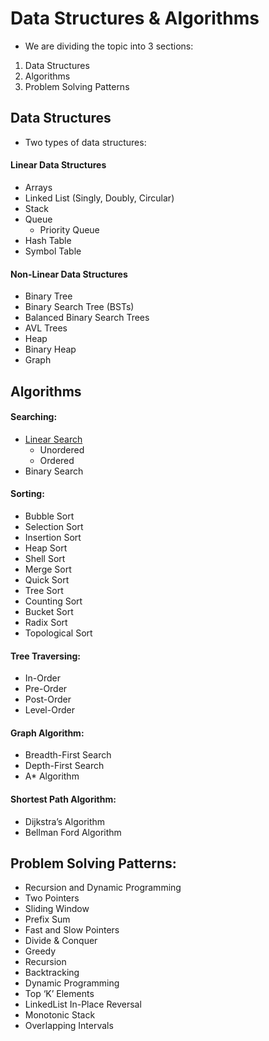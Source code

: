 # Data Structures & Algorithms
- We are dividing the topic into 3 sections:
1. Data Structures
2. Algorithms
3. Problem Solving Patterns

## Data Structures
- Two types of data structures:
#### Linear Data Structures
* Arrays
* Linked List (Singly, Doubly, Circular)
* Stack
* Queue
    * Priority Queue
* Hash Table
* Symbol Table
#### Non-Linear Data Structures
* Binary Tree
* Binary Search Tree (BSTs)
* Balanced Binary Search Trees
* AVL Trees
* Heap
* Binary Heap
* Graph

## Algorithms

#### Searching:
* [Linear Search](docs/ds/linear_search.md)
  * Unordered
  * Ordered
* Binary Search

#### Sorting:
* Bubble Sort
* Selection Sort
* Insertion Sort
* Heap Sort
* Shell Sort
* Merge Sort
* Quick Sort
* Tree Sort
* Counting Sort
* Bucket Sort
* Radix Sort
* Topological Sort

#### Tree Traversing:
* In-Order
* Pre-Order
* Post-Order
* Level-Order

#### Graph Algorithm:
* Breadth-First Search
* Depth-First Search
* A* Algorithm

#### Shortest Path Algorithm:
* Dijkstra’s Algorithm
* Bellman Ford Algorithm


## Problem Solving Patterns:
* Recursion and Dynamic Programming
* Two Pointers
* Sliding Window
* Prefix Sum
* Fast and Slow Pointers
* Divide & Conquer
* Greedy
* Recursion
* Backtracking
* Dynamic Programming
* Top ‘K’ Elements
* LinkedList In-Place Reversal
* Monotonic Stack
* Overlapping Intervals
